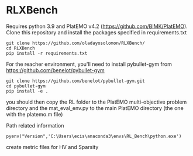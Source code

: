 # RLXBench
Requires python 3.9 and PlatEMO v4.2 (https://github.com/BIMK/PlatEMO). <br />
Clone this repository and install the packages specified in requirements.txt <br />
```
git clone https://github.com/oladayosolomon/RLXBench/
cd RLXBench
pip install -r requirements.txt
```
For the reacher environment, you'll need to install pybullet-gym from https://github.com/benelot/pybullet-gym<br />
```
git clone https://github.com/benelot/pybullet-gym.git
cd pybullet-gym
pip install -e .
```
you should then copy the RL folder to the PlatEMO multi-objective problem directory and the mat_eval_env.py to the main PlatEMO directory (the one with the platemo.m file)<br />

Path related information<br />

```
pyenv("Version",'C:\Users\ecis\anaconda3\envs\RL_Bench\python.exe')

```

create metric files for HV and Sparsity 

